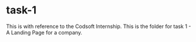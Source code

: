 # task-1
This is with reference to the Codsoft Internship. This is the folder for task 1 - A Landing Page for a company.
